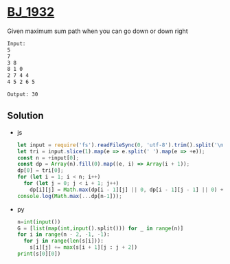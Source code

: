 # [BJ_1932](https://acmicpc.net/problem/1932)

Given maximum sum path when you can go down or down right

```txt
Input:
5
7
3 8
8 1 0
2 7 4 4
4 5 2 6 5

Output: 30
```

## Solution

* js

  ```js
  let input = require('fs').readFileSync(0, 'utf-8').trim().split('\n');
  let tri = input.slice(1).map(e => e.split(' ').map(e => +e));
  const n = +input[0];
  const dp = Array(n).fill(0).map((e, i) => Array(i + 1));
  dp[0] = tri[0];
  for (let i = 1; i < n; i++)
    for (let j = 0; j < i + 1; j++)
      dp[i][j] = Math.max(dp[i - 1][j] || 0, dp[i - 1][j - 1] || 0) + tri[i][j]
  console.log(Math.max(...dp[n-1]));
  ```

* py

  ```py
  n=int(input())
  G = [list(map(int,input().split())) for _ in range(n)]
  for i in range(n - 2, -1, -1):
    for j in range(len(s[i])):
      s[i][j] += max(s[i + 1][j : j + 2])
  print(s[0][0])
  ```
